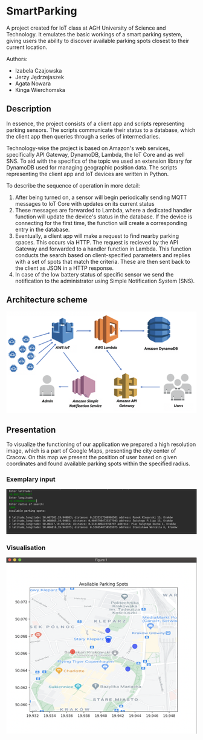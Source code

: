 # SmartParking
A project created for IoT class at AGH University of Science and Technology. It emulates the basic workings of a smart parking system, giving users the ability to discover available parking spots closest to their current location. 

Authors:
- Izabela Czajowska
- Jerzy Jędrzejaszek
- Agata Nowara
- Kinga Wierchomska

## Description

In essence, the project consists of a client app and scripts representing parking sensors. The scripts communicate their status to a database, which the client app then queries through a series of intermediaries.

Technology-wise the project is based on Amazon's web services, specifically API Gateway, DynamoDB, Lambda, the IoT Core and as well SNS. To aid with the specifics of the topic we used an extension library for DynamoDB used for managing geographic position data. The scripts representing the client app and IoT devices are written in Python.

To describe the sequence of operation in more detail:
1. After being turned on, a sensor will begin periodically sending MQTT messages to IoT Core with updates on its current status
2. These messages are forwarded to Lambda, where a dedicated handler function will update the device's status in the database. If the device is connecting for the first time, the function will create a corresponding entry in the database.
3. Eventually, a client app will make a request to find nearby parking spaces. This occurs via HTTP. The request is recieved by the API Gateway and forwarded to a handler function in Lambda. This function conducts the search based on client-specified parameters and replies with a set of spots that match the criteria. These are then sent back to the client as JSON in a HTTP response.
4. In case of the low battery status of specific sensor we send the notification to the administrator using Simple Notification System (SNS).

## Architecture scheme
![Architecture scheme](images/scheme.png) <br>

## Presentation

To visualize the functioning of our application we prepared a high resolution image, which is a part of Google Maps, presenting the city center of Cracow. 
On this map we present the position of user based on given coordinates and found available parking spots within the specified radius.

### Exemplary input
![Input](images/input.png) <br>

### Visualisation
![Parking spots map](images/map.png) <br>








